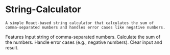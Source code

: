 # String-Calculator
    A simple React-based string calculator that calculates the sum of comma-separated numbers and handles error cases like negative numbers.

Features
    Input string of comma-separated numbers.
    Calculate the sum of the numbers.
    Handle error cases (e.g., negative numbers).
    Clear input and result.

